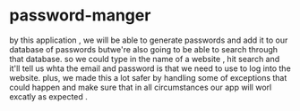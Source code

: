 # password-manger

by this application , we will be able to generate passwords and add it to our database of passwords butwe're also going to be able to search through that database. 
so we could type in the name of a website , hit search and it'll tell us whta the email and password is that we need to use to log into the website.
plus, we made this a lot safer by handling some of exceptions that could happen and make sure that in all circumstances our app will worl excatly as expected .

